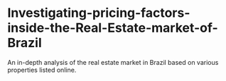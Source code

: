# Investigating-pricing-factors-inside-the-Real-Estate-market-of-Brazil
An in-depth analysis of the real estate market in Brazil based on various properties listed online.
